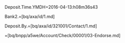 Deposit.Time.YMDH=2016-04-13:h08m36s43

Bank2.=[bq/axa/id/1.md]

Deposit.By.=[bq/axa/id/321001/Contact/1.md]

=[bq/bnpp/a5we/Account/Check/00001/03-Endorse.md]